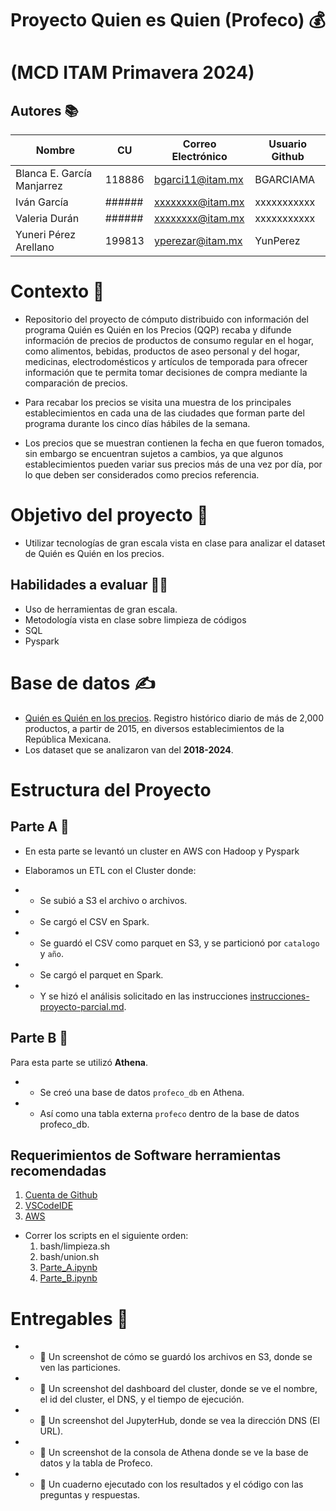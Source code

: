 # Proyecto Quien es Quien (Profeco) 💰

# (MCD ITAM Primavera 2024)


## Autores 📚

| Nombre                     |  CU    | Correo Electrónico | Usuario Github |
|----------------------------|--------|--------------------|----------------|
| Blanca E. García Manjarrez | 118886 | bgarci11@itam.mx   |    BGARCIAMA   |
| Iván García                | ###### | xxxxxxxx@itam.mx   |   xxxxxxxxxxx  |
| Valeria Durán              | ###### | xxxxxxxx@itam.mx   |   xxxxxxxxxxx  |
| Yuneri Pérez Arellano      | 199813 | yperezar@itam.mx   |    YunPerez    |



# Contexto  🧠
* Repositorio del proyecto de cómputo distribuido con información del programa Quién es Quién en los Precios (QQP) recaba y difunde información de precios de productos de consumo regular en el hogar, como alimentos, bebidas, productos de aseo personal y del hogar, medicinas, electrodomésticos y artículos de temporada para ofrecer información que te permita tomar decisiones de compra mediante la comparación de precios.

* Para recabar los precios se visita una muestra de los principales establecimientos en cada una de las ciudades que forman parte del programa durante los cinco días hábiles de la semana.

* Los precios que se muestran contienen la fecha en que fueron tomados, sin embargo se encuentran sujetos a cambios, ya que algunos establecimientos pueden variar sus precios más de una vez por día, por lo que deben ser considerados como precios referencia.

# Objetivo del proyecto  🎯
* Utilizar tecnologías de gran escala vista en clase para analizar el dataset de Quién es Quién en los precios.

## Habilidades a evaluar 🧑‍💻
* Uso de herramientas de gran escala.
* Metodología vista en clase sobre limpieza de códigos
* SQL
* Pyspark

# Base de datos  ✍
* [Quién es Quién en los precios](https://datos.profeco.gob.mx/datos_abiertos/qqp.php). Registro histórico diario de más de 2,000 productos, a partir de 2015, en diversos establecimientos de la República Mexicana.
* Los dataset que se analizaron van del **2018-2024**.

# Estructura del Proyecto
## Parte A 📑
* En esta parte se levantó un cluster en AWS con Hadoop y Pyspark 

* Elaboramos un ETL con el Cluster donde: 
* - Se subió a S3 el archivo o archivos.
* - Se cargó el CSV en Spark.
* - Se guardó el CSV como parquet en S3, y se particionó por `catalogo` y `año`.
* - Se cargó el parquet en Spark.
* - Y se hizó el análisis solicitado en las instrucciones [instrucciones-proyecto-parcial.md](instrucciones-proyecto-parcial.md).
 
## Parte B 📑
Para esta parte se utilizó **Athena**. 

* - Se creó una base de datos `profeco_db` en Athena.
* - Así como una tabla externa `profeco` dentro de la base de datos profeco_db.

## Requerimientos de Software herramientas recomendadas

1. [Cuenta de Github](https://github.com)
2. [VSCodeIDE](https://code.visualstudio.com)
3. [AWS](https://aws.amazon.com)


- Correr los scripts en el siguiente orden:
  1. bash/limpieza.sh
  2. bash/union.sh
  3. [Parte_A.ipynb](Parte_A.ipynb)
  4. [Parte_B.ipynb](Parte_B.ipynb)

# Entregables 💯

* - 📸 Un screenshot de cómo se guardó los archivos en S3, donde se ven las particiones.
* - 📸 Un screenshot del dashboard del cluster, donde se ve el nombre, el id del cluster, el DNS, y el tiempo de ejecución.
* - 📸 Un screenshot del JupyterHub, donde se vea la dirección DNS (El URL).
* - 📸 Un screenshot de la consola de Athena donde se ve la base de datos y la tabla de Profeco.
* - 📓 Un cuaderno ejecutado con los resultados y el código con las preguntas y respuestas.

